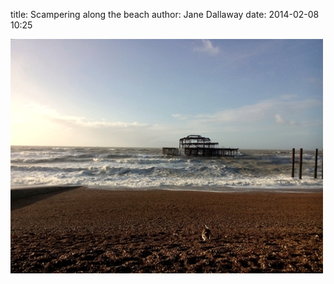 
title: Scampering along the beach
author: Jane Dallaway
date: 2014-02-08 10:25

<div><a href="/media/tp_IMG_20140208_102405.JPG"><img src="/media/tp_thumb_IMG_20140208_102405.JPG" width="500" height="375"/></a></div>


  
      